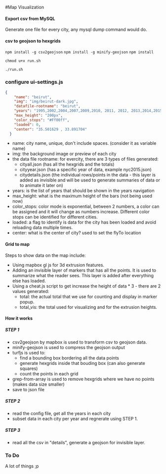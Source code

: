 #Map Visualization


#### Export csv from MySQL

Generate one file for every city, any mysql dump command would do.


#### csv to geojson to hexgrids
`npm install -g csv2geojson`
`npm install -g minify-geojson`
`npm install`

`chmod u+x run.sh`

`./run.sh`

### configure ui-settings.js

```json
{
    "name": "beirut",
    "img": "img/beirut-dark.jpg",
    "datafile-rootname": "beirut",
    "years": "1995,2002,2004,2007,2009,2010, 2011, 2012, 2013,2014,2015,2016,all",
    "max_height": "200px",
    "color_stops": "#Ff00ff",
    "loaded": 0,
    "center": "35.501629 , 33.891704"
  }
```
- name: city name, unique, don't include spaces. (consider it as variable name)
- img: the background image or preview of each city
- the data file rootname: for evercity, there are 3 types of files generated:
	- cityall.json (has all the hexgrids and the totals)
	- cityyear.json (has a specific year of data, example nyc2015.json)
	- citydetails.json (the individual rows/points in the data - this layer is added as invisible and will be used to   generate summaries of data or to animate it later on)
- years: is the list of years that should be shown in the years navigation
- max_height: what is the maximum height of the bars (not being used now)
- color_stops: color mode is exponential, between 2 numbers, a color can be assigned and it will change as numbers increase. Different color stops can be identified for different cities.
- loaded: a flag to identify is data for the city has been loaded and avoid reloading data multiple times.
- center: what is the center of city? used to set the flyTo location
	
  
  
#### Grid to map

Steps to show data on the map include:

- Using mapbox gl js for 3d extrusion features.
- Adding an invisible layer of markers that has all the points. It is used to summarize what the reader sees. This layer is added after everything else has loaded.
- Using a cheat.js script to get increase the height of data * 3 - there are 2 values generated:
    - total: the actual total that we use for counting and display in marker popup.
    - total_vis: the total used for visualizing and for the extrusion heights.

#### How it works

##### STEP 1
- csv2geojson by mapbox is used to transform csv to  geojson data.
- minify-geojson is used to compress the geojson output
- turfjs is used to:
	- find a bounding box bordering all the data points
	- generate hexgrids inside that bouding box (can also generate squares)
	- count the points in each grid
- grep-from-array is used to remove hexgrids where we have no points (makes data size smaller)
- save to json file 

##### STEP 2
- read the config file, get all the years in each city
- subset data in each city per year and regnerate using STEP 1.

##### STEP 3
- read all the csv in "details", generate a geojson for invisible layer.

<!-- `minify-geojson -k "$f.geojson"`
 -->

### To Do

A lot of things ;p

